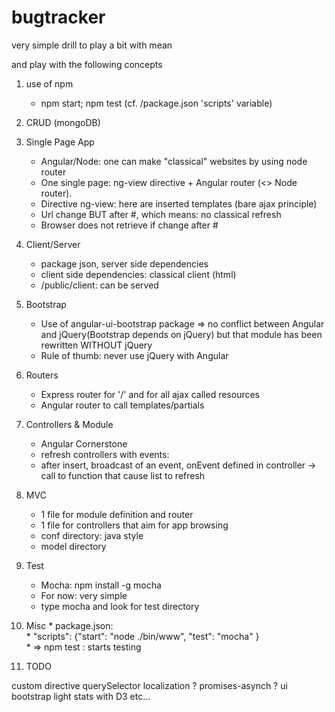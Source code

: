 # bugtracker
very simple drill to play a bit with mean

and play with the following concepts

1.  use of npm  
    *   npm start; npm test (cf. /package.json 'scripts' variable)

 
2.  CRUD (mongoDB)


3.  Single Page App
    *   Angular/Node: one can make "classical" websites by using node router
    *   One single page: ng-view directive + Angular router (<> Node router).
    *   Directive ng-view: here are inserted templates (bare ajax principle)
    *   Url change BUT after #, which means: no classical refresh
    *   Browser does not retrieve if change after #


4.  Client/Server
    *   package json, server side dependencies
    *   client side dependencies: classical client (html)
    *   /public/client: can be served


5.  Bootstrap
    *   Use of  angular-ui-bootstrap package => no conflict between Angular and jQuery(Bootstrap depends on jQuery) but that module has been rewritten WITHOUT jQuery
    *   Rule of thumb: never use jQuery with Angular


6.  Routers
    *   Express router  for '/' and for all ajax called resources 
    *   Angular router to call templates/partials


7.  Controllers & Module
    *   Angular Cornerstone
    *   refresh controllers with events:
    *   after insert, broadcast of an event, onEvent defined in controller -> call to function that cause list to refresh


8.  MVC 
    *   1 file for module definition and router
    *   1 file for controllers that aim for app browsing
    *   conf directory: java style
    *   model directory


9.  Test
    *   Mocha: npm install -g mocha
    *   For now: very simple
    *   type mocha and look for test directory

10.  Misc
    *   package.json:  
    *   "scripts": {"start": "node ./bin/www",  "test": "mocha" }  
    *   => npm test : starts testing

11. TODO

custom directive querySelector  localization ? promises-asynch ? ui bootstrap  light stats with D3 etc... 


